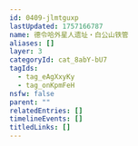 ```yaml
---
id: 0409-jlmtguxp
lastUpdated: 1757166787
name: 德令哈外星人遗址・白公山铁管
aliases: []
layer: 3
categoryId: cat_8abY-bU7
tagIds:
  - tag_eAgXxyKy
  - tag_onKpmFeH
nsfw: false
parent: ""
relatedEntries: []
timelineEvents: []
titledLinks: []
---
```


